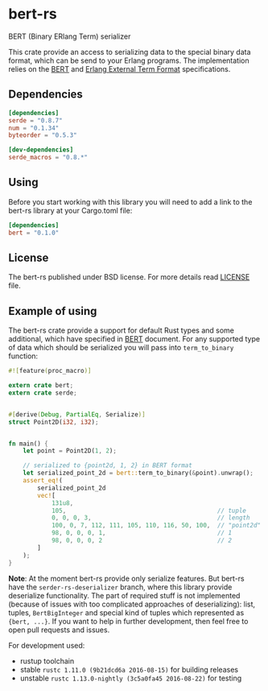 # bert-rs
BERT (Binary ERlang Term) serializer

This crate provide an access to serializing data to the special binary data format, which can be send to your Erlang programs. The implementation relies on the [BERT](http://bert-rpc.org/) and [Erlang External Term Format](http://erlang.org/doc/apps/erts/erl_ext_dist.html) specifications.

Dependencies
------------
```toml
[dependencies]
serde = "0.8.7"
num = "0.1.34"
byteorder = "0.5.3"

[dev-dependencies]
serde_macros = "0.8.*"
```

Using
-----
Before you start working with this library you will need to add a link to the bert-rs library at your Cargo.toml file:
```toml
[dependencies]
bert = "0.1.0"
```

License
-------
The bert-rs published under BSD license. For more details read [LICENSE](https://github.com/Relrin/bert-rs/blob/master/LICENSE) file.

Example of using
----------------
The bert-rs crate provide a support for default Rust types and some additional, which have specified in [BERT](http://bert-rpc.org/) document. For any supported type of data which should be serialized you will pass into `term_to_binary` function:

```rust
#![feature(proc_macro)]

extern crate bert;
extern crate serde;


#[derive(Debug, PartialEq, Serialize)]
struct Point2D(i32, i32);


fn main() {
    let point = Point2D(1, 2);

    // serialized to {point2d, 1, 2} in BERT format
    let serialized_point_2d = bert::term_to_binary(&point).unwrap(); 
    assert_eq!(
        serialized_point_2d
        vec![
            131u8,
            105,                                          // tuple
            0, 0, 0, 3,                                   // length
            100, 0, 7, 112, 111, 105, 110, 116, 50, 100,  // "point2d" as atom
            98, 0, 0, 0, 1,                               // 1
            98, 0, 0, 0, 2                                // 2
        ]   
    );
}
```

**Note**: At the moment bert-rs provide only serialize features. But bert-rs have the `serder-rs-deserializer` branch, where this library provide deserialize functionality. The part of required stuff is not implemented (because of issues with too complicated approaches of deserializing): list, tuples, `BertBigInteger` and special kind of tuples which represented as `{bert, ...}`. If you want to help in further development, then feel free to open pull requests and issues.

For development used:
- rustup toolchain
- stable `rustc 1.11.0 (9b21dcd6a 2016-08-15)` for building releases
- unstable `rustc 1.13.0-nightly (3c5a0fa45 2016-08-22)` for testing
